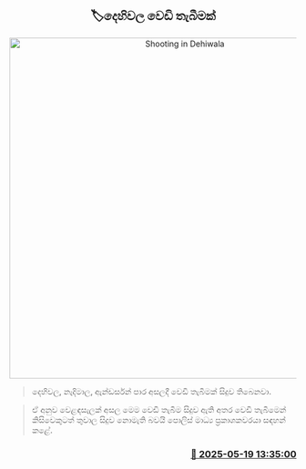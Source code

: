 <p align='center'><b><h2 align='center' title='Shooting in Dehiwala'>🏷දෙහිවල වෙඩි තැබීමක්</h2></b></p>
<p align='center'><img src='https://helakuru.sgp1.cdn.digitaloceanspaces.com/esana/images/lib/crime-death.jpg' width='600' alt='Shooting in Dehiwala'></p>

> දෙහිවල, නැදිමාල, ඇන්ඩර්සන් පාර අසලදී වෙඩි තැබීමක් සිදුව තිබෙනවා.

> ඒ අනුව වෙළඳසැලක් අසල මෙම වෙඩි තැබීම සිදුව ඇති අතර වෙඩි තැබීමෙන් කිසිවෙකුටත් තුවාල සිදුව නොමැති බවයි පොලිස් මාධ්‍ය ප්‍රකාශකවරයා සඳහන් කළේ.



<h3 align='right'><a href='https://www.helakuru.lk/esana/p/110222/'>📅 2025-05-19 13:35:00</a></h3>
